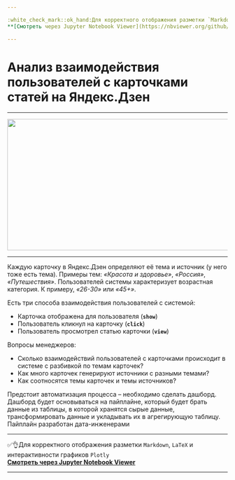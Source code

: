 ```yaml
---

:white_check_mark::ok_hand:Для корректного отображения разметки `Markdown`, `LaTeX` и интерактивности графиков `Plotly` </br>
**[Cмотреть через Jupyter Notebook Viewer](https://nbviewer.org/github/NikitaGirya/analysis_of_real_estate_data/blob/main/Girya_analysis_of_real_estate_data.ipynb)**

---
```


# Анализ взаимодействия пользователей с карточками статей на Яндекс.Дзен

---

<p align='center'>
  <img src='https://static.perfluence.net/blog/16243645612588.png' width=800 height=300 />
</p>

---

Каждую карточку в Яндекс.Дзен определяют её тема и источник (у него тоже есть тема). Примеры тем: *«Красота и здоровье»*, *«Россия»*, *«Путешествия»*. Пользователей системы характеризует возрастная категория. К примеру, *«26-30»* или *«45+»*.

Есть три способа взаимодействия пользователей с системой:
* Карточка отображена для пользователя (**`show`**)
* Пользователь кликнул на карточку (**`click`**)
* Пользователь просмотрел статью карточки (**`view`**)

Вопросы менеджеров:
* Сколько взаимодействий пользователей с карточками происходит в системе с разбивкой по темам карточек?
* Как много карточек генерируют источники с разными темами?
* Как соотносятся темы карточек и темы источников?

Предстоит автоматизация процесса – необходимо сделать дашборд.
Дашборд будет основываться на пайплайне, который будет брать данные из таблицы, в которой хранятся сырые данные, трансформировать данные и укладывать их в агрегирующую таблицу. Пайплайн разработан дата-инженерами

---

:white_check_mark::ok_hand:Для корректного отображения разметки `Markdown`, `LaTeX` и интерактивности графиков `Plotly` </br>
**[Cмотреть через Jupyter Notebook Viewer](https://nbviewer.org/github/NikitaGirya/analysis_of_real_estate_data/blob/main/Girya_analysis_of_real_estate_data.ipynb)**

---
